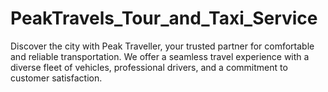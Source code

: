 # PeakTravels_Tour_and_Taxi_Service
Discover the city with Peak Traveller, your trusted partner for comfortable and reliable transportation. We offer a seamless travel experience with a diverse fleet of vehicles, professional drivers, and a commitment to customer satisfaction.
